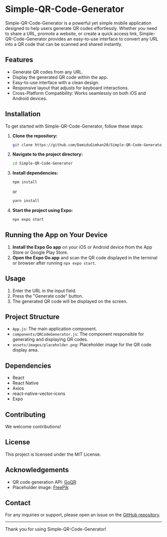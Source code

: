# Simple-QR-Code-Generator

Simple-QR-Code-Generator is a powerful yet simple mobile application designed to help users generate QR codes effortlessly. Whether you need to share a URL, promote a website, or create a quick access link, Simple-QR-Code-Generator provides an easy-to-use interface to convert any URL into a QR code that can be scanned and shared instantly.

## Features

- Generate QR codes from any URL.
- Display the generated QR code within the app.
- Easy-to-use interface with a clean design.
- Responsive layout that adjusts for keyboard interactions.
- Cross-Platform Compatibility: Works seamlessly on both iOS and Android devices.

## Installation

To get started with Simple-QR-Code-Generator, follow these steps:

1. **Clone the repository:**

    ```bash
    git clone https://github.com/DamiduGimhan20/Simple-QR-Code-Generator.git
    ```

2. **Navigate to the project directory:**

    ```bash
    cd Simple-QR-Code-Generator
    ```

3. **Install dependencies:**

    ```bash
    npm install
    ```

    or

    ```bash
    yarn install
    ```

4. **Start the project using Expo:**

    ```bash
    npx expo start
    ```

## Running the App on Your Device

1. **Install the Expo Go app** on your iOS or Android device from the App Store or Google Play Store.
2. **Open the Expo Go app** and scan the QR code displayed in the terminal or browser after running `npx expo start`.

## Usage

1. Enter the URL in the input field.
2. Press the "Generate code" button.
3. The generated QR code will be displayed on the screen.

## Project Structure

- `App.js`: The main application component.
- `components/QRCodeGenerator.js`: The component responsible for generating and displaying QR codes.
- `assets/images/placeholder.png`: Placeholder image for the QR code display area.

## Dependencies

- React
- React Native
- Axios
- react-native-vector-icons
- Expo

## Contributing

We welcome contributions!

## License

This project is licensed under the MIT License.

## Acknowledgements

- QR code generation API: [GoQR](https://goqr.me/api/)
- Placeholder image: [FreePik](https://www.freepik.com/)

## Contact

For any inquiries or support, please open an issue on the [GitHub repository](https://github.com/DamiduGimhan20/Simple-QR-Code-Generator/issues).

---

Thank you for using Simple-QR-Code-Generator!
